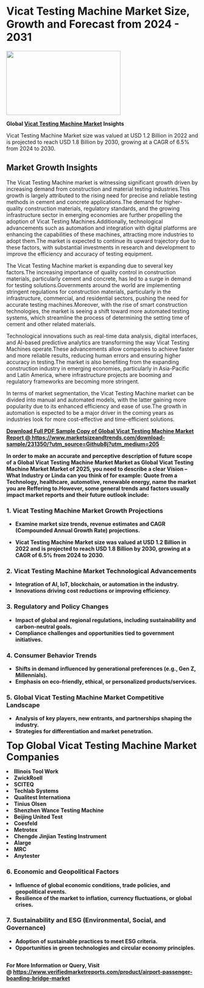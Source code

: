 <H1>Vicat Testing Machine Market Size, Growth and Forecast from 2024 - 2031</H1><img class="aligncenter size-medium wp-image-584254" src="https://thirdeyenews.in/wp-content/uploads/2024/09/Global-Market-Research-300x168.jpeg" alt="" width="300" height="168" /><p><strong>Global&nbsp;<a href="https://www.marketsizeandtrends.com/download-sample/231350/?utm_source=Github8j?utm_medium=205">Vicat Testing Machine Market</a> Insights</strong></p><p>Vicat Testing Machine Market size was valued at USD 1.2 Billion in 2022 and is projected to reach USD 1.8 Billion by 2030, growing at a CAGR of 6.5% from 2024 to 2030.</p><p><h2>Market Growth Insights</h2> <p>The Vicat Testing Machine market is witnessing significant growth driven by increasing demand from construction and material testing industries.This growth is largely attributed to the rising need for precise and reliable testing methods in cement and concrete applications.The demand for higher-quality construction materials, regulatory standards, and the growing infrastructure sector in emerging economies are further propelling the adoption of Vicat Testing Machines.Additionally, technological advancements such as automation and integration with digital platforms are enhancing the capabilities of these machines, attracting more industries to adopt them.The market is expected to continue its upward trajectory due to these factors, with substantial investments in research and development to improve the efficiency and accuracy of testing equipment.</p> <p><strong><a href="download-sample-link"></a></strong></p> <p>The Vicat Testing Machine market is expanding due to several key factors.The increasing importance of quality control in construction materials, particularly cement and concrete, has led to a surge in demand for testing solutions.Governments around the world are implementing stringent regulations for construction materials, particularly in the infrastructure, commercial, and residential sectors, pushing the need for accurate testing machines.Moreover, with the rise of smart construction technologies, the market is seeing a shift toward more automated testing systems, which streamline the process of determining the setting time of cement and other related materials.</p> <p>Technological innovations such as real-time data analysis, digital interfaces, and AI-based predictive analytics are transforming the way Vicat Testing Machines operate.These advancements allow companies to achieve faster and more reliable results, reducing human errors and ensuring higher accuracy in testing.The market is also benefiting from the expanding construction industry in emerging economies, particularly in Asia-Pacific and Latin America, where infrastructure projects are booming and regulatory frameworks are becoming more stringent.</p> <p>In terms of market segmentation, the Vicat Testing Machine market can be divided into manual and automated models, with the latter gaining more popularity due to its enhanced efficiency and ease of use.The growth in automation is expected to be a major driver in the coming years as industries look for more cost-effective and time-efficient solutions.</p> <p><strong><a href="get-more-link"></p><p><span class=""><strong>Download Full PDF Sample Copy of Global Vicat Testing Machine Market Report</strong> @ <a href="https://www.marketsizeandtrends.com/download-sample/231350/?utm_source=Github8j?utm_medium=205" target="_blank">https://www.marketsizeandtrends.com/download-sample/231350/?utm_source=Github8j?utm_medium=205</a></span></p><p>In order to make an accurate and perceptive description of future scope of a Global&nbsp;Vicat Testing Machine Market Market as Global&nbsp;Vicat Testing Machine Market Market of 2025, you need to describe a clear Vision &ndash; What Industry or Linda can you think of for example: Quote from a Technology, healthcare, automotive, renewable energy, name the market you are Reffering to.However, some general trends and factors usually impact market reports and their future outlook include:</p><h3>1.&nbsp;<strong>Vicat Testing Machine Market Growth Projections</strong></h3><ul><li>Examine market size trends, revenue estimates and CAGR (Compounded Annual Growth Rate) projections.</li><li><p>Vicat Testing Machine Market size was valued at USD 1.2 Billion in 2022 and is projected to reach USD 1.8 Billion by 2030, growing at a CAGR of 6.5% from 2024 to 2030.</p></li></ul><h3>2.&nbsp;<strong>Vicat Testing Machine Market Technological Advancements</strong></h3><ul><li>Integration of AI, IoT, blockchain, or automation in the industry.</li><li>Innovations driving cost reductions or improving efficiency.</li></ul><h3>3.&nbsp;<strong>Regulatory and Policy Changes</strong></h3><ul><li>Impact of global and regional regulations, including sustainability and carbon-neutral goals.</li><li>Compliance challenges and opportunities tied to government initiatives.</li></ul><h3>4.&nbsp;<strong>Consumer Behavior Trends</strong></h3><ul><li>Shifts in demand influenced by generational preferences (e.g., Gen Z, Millennials).</li><li>Emphasis on eco-friendly, ethical, or personalized products/services.</li></ul><h3>5.&nbsp;<strong>Global Vicat Testing Machine Market Competitive Landscape</strong></h3><ul><li>Analysis of key players, new entrants, and partnerships shaping the industry.</li><li>Strategies for differentiation and market penetration.</li></ul><p data-pm-slice="1 1 []"><span style="color: inherit; font-family: inherit; font-size: 25px;">Top Global Vicat Testing Machine Market Companies</span></p><div class="" data-test-id=""><p><li>Illinois Tool Work</li><li> ZwickRoell</li><li> SCITEQ</li><li> Techlab Systems</li><li> Qualitest Internationa</li><li> Tinius Olsen</li><li> Shenzhen Wance Testing Machine</li><li> Beijing United Test</li><li> Coesfeld</li><li> Metrotex</li><li> Chengde Jinjian Testing Instrument</li><li> Alarge</li><li> MRC</li><li> Anytester</li></p></div><h3>6.&nbsp;<strong>Economic and Geopolitical Factors</strong></h3><ul><li>Influence of global economic conditions, trade policies, and geopolitical events.</li><li>Resilience of the market to inflation, currency fluctuations, or global crises.</li></ul><h3>7.&nbsp;<strong>Sustainability and ESG (Environmental, Social, and Governance)</strong></h3><ul><li>Adoption of sustainable practices to meet ESG criteria.</li><li>Opportunities in green technologies and circular economy principles.</li></ul><h2><strong style="font-size: 14px;">For More Information or Query, Visit @&nbsp;</strong><a style="background-color: #ffffff; font-size: 14px;" href="https://www.marketsizeandtrends.com/report/vicat-testing-machine-market/" target="_blank">https://www.verifiedmarketreports.com/product/airport-passenger-boarding-bridge-market</a></h2>